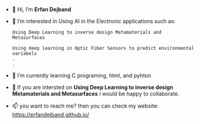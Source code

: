 - 👋 Hi, I’m <b>Erfan Dejband</b>
- 👀 I’m interested in Using AI in the Electronic applications such as:

      Using Deep Learning to inverse design Metamaterials and Metasurfaces
      
      Using deep learning in Optic Fiber Sensors to predict environmental variabels
      .
      .
- 🌱 I’m currently learning C programing, html, and pyhton
- 💞️ If you are intersted on **Using Deep Learning to inverse design Metamaterials and Metasurfaces** i would be happy to collaborate.
- 📫 you want to reach me? then you can check my website: https://erfandejband.github.io/

<!---
ErfanDejband/ErfanDejband is a ✨ special ✨ repository because its `README.md` (this file) appears on your GitHub profile.
You can click the Preview link to take a look at your changes.
--->
